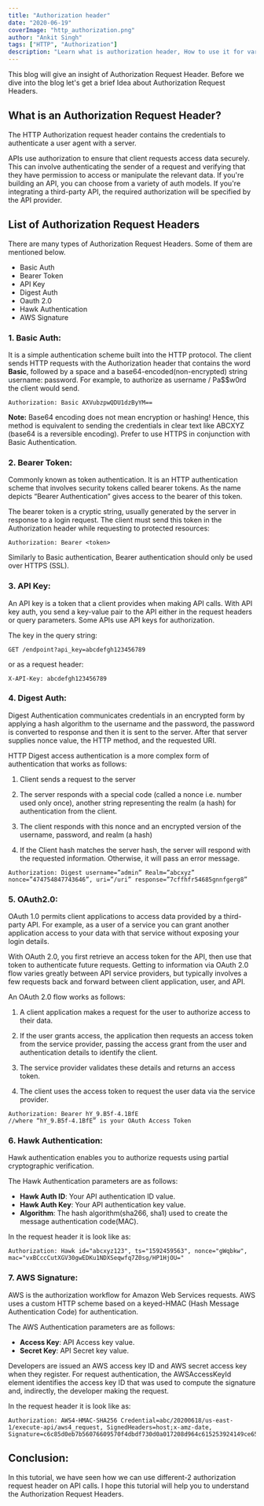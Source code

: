 ```yaml
---
title: "Authorization header"
date: "2020-06-19"
coverImage: "http_authorization.png"
author: "Ankit Singh"
tags: ["HTTP", "Authorization"]
description: "Learn what is authorization header, How to use it for various kind of HTTP authentications, e.g. JWT, OAuth, Basic etc."
---
```


This blog will give an insight of Authorization Request Header. Before we dive into the blog let's get a brief Idea about Authorization Request Headers.

## What is an Authorization Request Header?

The HTTP Authorization request header contains the credentials to authenticate a user agent with a server.

APIs use authorization to ensure that client requests access data securely. This can involve authenticating the sender of a request and verifying that they have permission to access or manipulate the relevant data. If you're building an API, you can choose from a variety of auth models. If you're integrating a third-party API, the required authorization will be specified by the API provider.

## List of Authorization Request Headers

There are many types of Authorization Request Headers. Some of them are mentioned below.

 - Basic Auth
 - Bearer Token
 - API Key
 - Digest Auth
 - Oauth 2.0
 - Hawk Authentication
 - AWS Signature

### 1. Basic Auth:

It is a simple authentication scheme built into the HTTP protocol. The client sends HTTP requests with the Authorization header that contains the word **Basic**,  followed by a space and a base64-encoded(non-encrypted) string username: password. For example, to authorize as username / Pa$$w0rd the client would send.

```
Authorization: Basic AXVubzpwQDU1dzByYM==
```

**Note:** Base64 encoding does not mean encryption or hashing! Hence, this method is equivalent to sending the credentials in clear text like ABCXYZ  (base64 is a reversible encoding). Prefer to use HTTPS in conjunction with Basic Authentication.


### 2. Bearer Token: 

Commonly known as token authentication. It is an HTTP authentication scheme that involves security tokens called bearer tokens. As the name depicts “Bearer Authentication”  gives access to the bearer of this token. 

The bearer token is a cryptic string, usually generated by the server in response to a login request. The client must send this token in the Authorization header while requesting to protected resources:

```
Authorization: Bearer <token>
```
Similarly to Basic authentication, Bearer authentication should only be used over HTTPS (SSL).


### 3. API Key: 

An API key is a token that a client provides when making API calls. With API key auth, you send a key-value pair to the API either in the request headers or query parameters. Some APIs use API keys for authorization.

The key in the query string:

```
GET /endpoint?api_key=abcdefgh123456789
```
or as a request header:

```
X-API-Key: abcdefgh123456789
```

### 4. Digest Auth: 

Digest Authentication communicates credentials in an encrypted form by applying a hash algorithm to the username and the password,  the password is converted to  response and then it is sent to the server. After that server supplies nonce value, the HTTP method, and the requested URI.

HTTP Digest access authentication is a more complex form of authentication that works as follows:

1. Client sends a request to the server

1. The server responds with a special code (called a nonce i.e. number used only once), another string representing the realm (a hash) for authentication from the client.
1. The client responds with this nonce and an encrypted version of the username, password, and realm (a hash)
1. If the Client hash matches the server hash, the server will respond with the requested information.  Otherwise, it will pass an error message. 

 

```
Authorization: Digest username=”admin” Realm=”abcxyz” nonce=”474754847743646”, uri=”/uri” response=”7cffhfr54685gnnfgerg8”
```

### 5. OAuth2.0: 

OAuth 1.0 permits client applications to access data provided by a third-party API. For example, as a user of a service you can grant another application access to your data with that service without exposing your login details. 

With OAuth 2.0, you first retrieve an access token for the API, then use that token to authenticate future requests. Getting to information via OAuth 2.0 flow varies greatly between API service providers, but typically involves a few requests back and forward between client application, user, and API.

An OAuth 2.0 flow works as follows:

1. A client application makes a request for the user to authorize access to their data.

1. If the user grants access, the application then requests an access token from the service provider, passing the access grant from the user and authentication details to identify the client.
1. The service provider validates these details and returns an access token.
1. The client uses the access token to request the user data via the service provider.

```
Authorization: Bearer hY_9.B5f-4.1BfE
//where “hY_9.B5f-4.1BfE” is your OAuth Access Token
```


### 6. Hawk Authentication: 

Hawk authentication enables you to authorize requests using partial cryptographic verification.

The Hawk Authentication parameters are as follows:

 - **Hawk Auth ID**: Your API authentication ID value.
 - **Hawk Auth Key**: Your API authentication key value.
 - **Algorithm**: The hash algorithm(sha266, sha1) used to create the message authentication code(MAC).

 In the request header it is look like as:

```
Authorization: Hawk id="abcxyz123", ts="1592459563", nonce="gWqbkw", mac="vxBCccCutXGV30gwEDKu1NDXSeqwfq7Z0sg/HP1HjOU="
```

### 7. AWS Signature: 

AWS is the authorization workflow for Amazon Web Services requests. AWS uses a custom HTTP scheme based on a keyed-HMAC (Hash Message Authentication Code) for authentication.

The AWS Authentication parameters are as follows:

 - **Access Key**: API Access key value.
 - **Secret Key**: API Secret key value.

Developers are issued an AWS access key ID and AWS secret access key when they register. For request authentication, the AWSAccessKeyId element identifies the access key ID that was used to compute the signature and, indirectly, the developer making the request.

In the request header it is look like as:

```
Authorization: AWS4-HMAC-SHA256 Credential=abc/20200618/us-east-1/execute-api/aws4_request, SignedHeaders=host;x-amz-date, Signature=c6c85d0eb7b56076609570f4dbdf730d0a017208d964c615253924149ce65de5
```

## Conclusion:

In this tutorial, we have seen how we can use different-2 authorization request header on API calls. I hope this tutorial will help you to understand the Authorization Request Headers.

